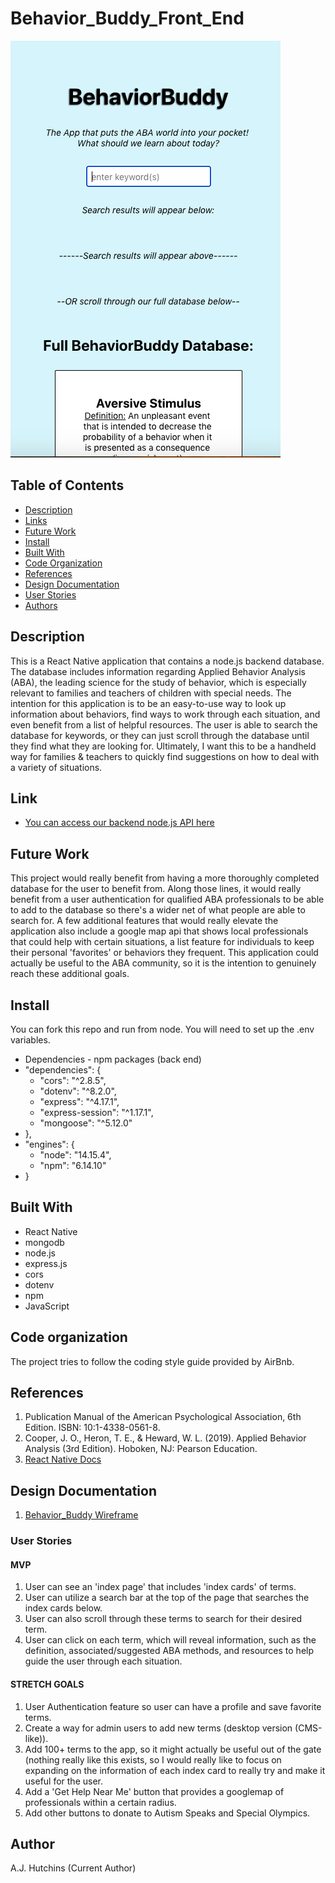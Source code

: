 # Behavior_Buddy_Front_End

![alt text](./Behavior_Buddy.png)

## Table of Contents

- [Description](#Description)
- [Links](#Links)
- [Future Work](#Future-Work)
- [Install](#Install)
- [Built With](#Built-With)
- [Code Organization](#Code-Organization)
- [References](#References)
- [Design Documentation](#Design-Documentation)
- [User Stories](#User-Stories)
- [Authors](#Author)
 
 
## Description

This is a React Native application that contains a node.js backend database. The database includes information regarding Applied Behavior Analysis (ABA), the leading science for the study of behavior, which is especially relevant to families and teachers of children with special needs. The intention for this application is to be an easy-to-use way to look up information about behaviors, find ways to work through each situation, and even benefit from a list of helpful resources. The user is able to search the database for keywords, or they can just scroll through the database until they find what they are looking for. Ultimately, I want this to be a handheld way for families & teachers to quickly find suggestions on how to deal with a variety of situations. 

## Link

- [You can access our backend node.js API here](https://github.com/ajhutchins/Behavior_Buddy)

## Future Work

This project would really benefit from having a more thoroughly completed database for the user to benefit from. Along those lines, it would really benefit from a user authentication for qualified ABA professionals to be able to add to the database so there's a wider net of what people are able to search for. A few additional features that would really elevate the application also include a google map api that shows local professionals that could help with certain situations, a list feature for individuals to keep their personal 'favorites' or behaviors they frequent. This application could actually be useful to the ABA community, so it is the intention to genuinely reach these additional goals.

## Install

You can fork this repo and run from node. You will need to set up the .env variables.
- Dependencies - npm packages (back end)
 - "dependencies": {
   - "cors": "^2.8.5",
   - "dotenv": "^8.2.0",
   - "express": "^4.17.1",
   - "express-session": "^1.17.1",
   - "mongoose": "^5.12.0"
 - },
 - "engines": {
   - "node": "14.15.4",
   - "npm": "6.14.10"
 - }

## Built With

- React Native
- mongodb
- node.js
- express.js
- cors
- dotenv
- npm
- JavaScript

## Code organization

The project tries to follow the coding style guide provided by AirBnb.

## References

1. Publication Manual of the American Psychological Association, 6th Edition. ISBN: 10:1-4338-0561-8.
2. Cooper, J. O., Heron, T. E., & Heward, W. L. (2019). Applied Behavior Analysis (3rd Edition). Hoboken, NJ: Pearson Education.
3. [React Native Docs](https://reactnative.dev/docs/getting-started)

## Design Documentation

1. [Behavior_Buddy Wireframe](https://github.com/ajhutchins/Behavior_Buddy/blob/main/Scanned%20Documents.pdf)

### User Stories

#### MVP

1. User can see an 'index page' that includes 'index cards' of terms.
2. User can utilize a search bar at the top of the page that searches the index cards below.
3. User can also scroll through these terms to search for their desired term.
4. User can click on each term, which will reveal information, such as the definition, associated/suggested ABA methods, and resources to help guide the user through each situation.

#### STRETCH GOALS

1. User Authentication feature so user can have a profile and save favorite terms.
2. Create a way for admin users to add new terms (desktop version (CMS-like)).
4. Add 100+ terms to the app, so it might actually be useful out of the gate (nothing really like this exists, so I would really like to focus on expanding on the information of each index card to really try and make it useful for the user.
5. Add a 'Get Help Near Me' button that provides a googlemap of professionals within a certain radius.
6. Add other buttons to donate to Autism Speaks and Special Olympics.

## Author

A.J. Hutchins (Current Author)

